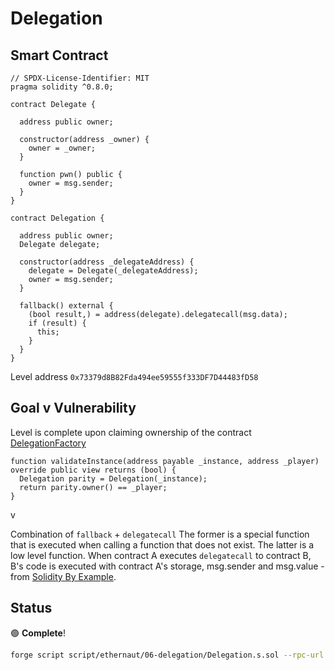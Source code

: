 # Delegation

## Smart Contract

```solidity
// SPDX-License-Identifier: MIT
pragma solidity ^0.8.0;

contract Delegate {

  address public owner;

  constructor(address _owner) {
    owner = _owner;
  }

  function pwn() public {
    owner = msg.sender;
  }
}

contract Delegation {

  address public owner;
  Delegate delegate;

  constructor(address _delegateAddress) {
    delegate = Delegate(_delegateAddress);
    owner = msg.sender;
  }

  fallback() external {
    (bool result,) = address(delegate).delegatecall(msg.data);
    if (result) {
      this;
    }
  }
}
```

Level address 
`0x73379d8B82Fda494ee59555f333DF7D44483fD58`

## Goal v Vulnerability

Level is complete upon claiming ownership of the contract
[DelegationFactory](https://github.com/OpenZeppelin/ethernaut/blob/1a8a7313ecab87609ab35710ed286b821f4e0dd2/contracts/contracts/levels/DelegationFactory.sol#L25)

```solidity
function validateInstance(address payable _instance, address _player) override public view returns (bool) {
  Delegation parity = Delegation(_instance);
  return parity.owner() == _player;
}
```

v

Combination of `fallback` + `delegatecall`
The former is a special function that is executed when calling a function that does not exist.
The latter is a low level function. When contract A executes `delegatecall` to contract B, B's code is executed with contract A's storage, msg.sender and msg.value - from [Solidity By Example](https://solidity-by-example.org/delegatecall/).

## Status

:green_circle: **Complete**!

```bash
forge script script/ethernaut/06-delegation/Delegation.s.sol --rpc-url $RPC_ETH_TESTNET_SEPOLIA --broadcast -vvvv
```

